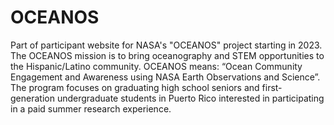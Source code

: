 # OCEANOS

Part of participant website for NASA's "OCEANOS" project starting in 2023.  The OCEANOS mission is to bring oceanography and STEM opportunities to the Hispanic/Latino community. OCEANOS means: “Ocean Community Engagement and Awareness using NASA Earth Observations and Science”.  The program focuses on graduating high school seniors and first-generation undergraduate students in Puerto Rico interested in participating in a paid summer research experience.
